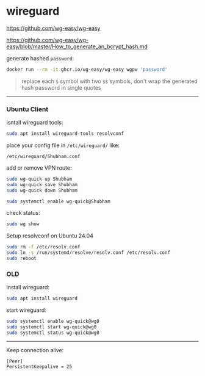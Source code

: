 # wireguard

https://github.com/wg-easy/wg-easy

https://github.com/wg-easy/wg-easy/blob/master/How_to_generate_an_bcrypt_hash.md

generate hashed `password`:
```bash
docker run --rm -it ghcr.io/wg-easy/wg-easy wgpw 'password'
```
> replace each `$` symbol with two `$$` symbols,
> don't wrap the generated hash password in single quotes

---

### Ubuntu Client

isntall wireguard tools:
```bash
sudo apt install wireguard-tools resolvconf
```

place your config file in `/etc/wireguard/` like:
```
/etc/wireguard/Shubham.conf
```

add or remove VPN route:
```bash
sudo wg-quick up Shubham
sudo wg-quick save Shubham
sudo wg-quick down Shubham

sudo systemctl enable wg-quick@Shubham
```

check status:
```bash
sudo wg show
```

Setup resolvconf on Ubuntu 24.04
```bash
sudo rm -f /etc/resolv.conf
sudo ln -s /run/systemd/resolve/resolv.conf /etc/resolv.conf
sudo reboot
```

### OLD

install wireguard:
```bash
sudo apt install wireguard
```

start wireguard:
```bash
sudo systemctl enable wg-quick@wg0
sudo systemctl start wg-quick@wg0
sudo systemctl status wg-quick@wg0
```

---

Keep connection alive:
```
[Peer]
PersistentKeepalive = 25
```




